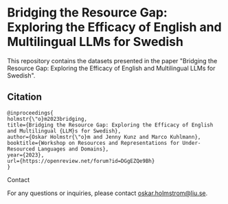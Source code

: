 # Bridging the Resource Gap: Exploring the Efficacy of English and Multilingual LLMs for Swedish

This repository contains the datasets presented in the paper "Bridging the Resource Gap: Exploring the Efficacy of English and Multilingual LLMs for Swedish".

## Citation

```
@inproceedings{
holmstr{\"o}m2023bridging,
title={Bridging the Resource Gap: Exploring the Efficacy of English and Multilingual {LLM}s for Swedish},
author={Oskar Holmstr{\"o}m and Jenny Kunz and Marco Kuhlmann},
booktitle={Workshop on Resources and Representations for Under-Resourced Languages and Domains},
year={2023},
url={https://openreview.net/forum?id=DGgEZQe9Bh}
}
```

Contact

For any questions or inquiries, please contact oskar.holmstrom@liu.se.
